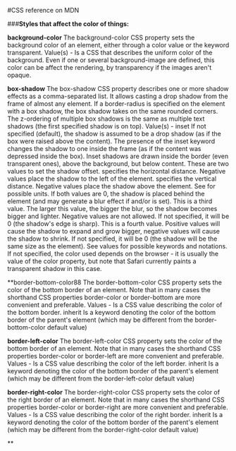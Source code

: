#CSS reference on MDN

###**Styles that affect the color of things:**

**background-color**
The background-color CSS property sets the background color of an element, either through a color value or the keyword transparent.
Value(s) -
<color>
Is a CSS <color> that describes the uniform color of the background. Even if one or several background-image are defined, this color can be affect the rendering, by transparency if the images aren't opaque.

**box-shadow**
The box-shadow CSS property describes one or more shadow effects as a comma-separated list. It allows casting a drop shadow from the frame of almost any element. If a border-radius is specified on the element with a box shadow, the box shadow takes on the same rounded corners. The z-ordering of multiple box shadows is the same as multiple text shadows (the first specified shadow is on top).
Value(s) -
inset
If not specified (default), the shadow is assumed to be a drop shadow (as if the box were raised above the content).
The presence of the inset keyword changes the shadow to one inside the frame (as if the content was depressed inside the box). Inset shadows are drawn inside the border (even transparent ones), above the background, but below content.
<offset-x> <offset-y>
These are two <length> values to set the shadow offset. <offset-x> specifies the horizontal distance. Negative values place the shadow to the left of the element. <offset-y> specifies the vertical distance. Negative values place the shadow above the element. See <length> for possible units.
If both values are 0, the shadow is placed behind the element (and may generate a blur effect if <blur-radius> and/or <spread-radius> is set).
<blur-radius>
This is a third <length> value. The larger this value, the bigger the blur, so the shadow becomes bigger and lighter. Negative values are not allowed. If not specified, it will be 0 (the shadow's edge is sharp).
<spread-radius>
This is a fourth <length> value. Positive values will cause the shadow to expand and grow bigger, negative values will cause the shadow to shrink. If not specified, it will be 0 (the shadow will be the same size as the element).
<color>
See <color> values for possible keywords and notations.
If not specified, the color used depends on the browser - it is usually the value of the color property, but note that Safari currently paints a transparent shadow in this case.

**border-bottom-color88
The border-bottom-color CSS property sets the color of the bottom border of an element. Note that in many cases the shorthand CSS properties border-color or border-bottom are more convenient and preferable.
Values -
<color>
Is a <color> CSS value describing the color of the bottom border.
inherit
Is a keyword denoting the color of the bottom border of the parent's element (which may be different from the border-bottom-color default value)

**border-left-color**
The border-left-color CSS property sets the color of the bottom border of an element. Note that in many cases the shorthand CSS properties border-color or border-left are more convenient and preferable.
Values -
<color>
Is a <color> CSS value describing the color of the left border.
inherit
Is a keyword denoting the color of the bottom border of the parent's element (which may be different from the border-left-color default value)

**border-right-color**
The border-right-color CSS property sets the color of the right border of an element. Note that in many cases the shorthand CSS properties  border-color or border-right are more convenient and preferable.
Values -
<color>
Is a <color> CSS value describing the color of the right border.
inherit
Is a keyword denoting the color of the bottom border of the parent's element (which may be different from the border-right-color default value)

**
